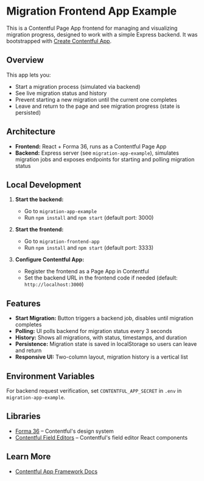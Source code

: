 # Migration Frontend App Example

This is a Contentful Page App frontend for managing and visualizing migration progress, designed to work with a simple Express backend. It was bootstrapped with [Create Contentful App](https://github.com/contentful/create-contentful-app).

## Overview

This app lets you:

- Start a migration process (simulated via backend)
- See live migration status and history
- Prevent starting a new migration until the current one completes
- Leave and return to the page and see migration progress (state is persisted)

## Architecture

- **Frontend:** React + Forma 36, runs as a Contentful Page App
- **Backend:** Express server (see `migration-app-example`), simulates migration jobs and exposes endpoints for starting and polling migration status

## Local Development

1. **Start the backend:**

   - Go to `migration-app-example`
   - Run `npm install` and `npm start` (default port: 3000)

2. **Start the frontend:**

   - Go to `migration-frontend-app`
   - Run `npm install` and `npm start` (default port: 3333)

3. **Configure Contentful App:**
   - Register the frontend as a Page App in Contentful
   - Set the backend URL in the frontend code if needed (default: `http://localhost:3000`)

## Features

- **Start Migration:** Button triggers a backend job, disables until migration completes
- **Polling:** UI polls backend for migration status every 3 seconds
- **History:** Shows all migrations, with status, timestamps, and duration
- **Persistence:** Migration state is saved in localStorage so users can leave and return
- **Responsive UI:** Two-column layout, migration history is a vertical list

## Environment Variables

For backend request verification, set `CONTENTFUL_APP_SECRET` in `.env` in `migration-app-example`.

## Libraries

- [Forma 36](https://f36.contentful.com/) – Contentful's design system
- [Contentful Field Editors](https://www.contentful.com/developers/docs/extensibility/field-editors/) – Contentful's field editor React components

## Learn More

- [Contentful App Framework Docs](https://www.contentful.com/developers/docs/extensibility/app-framework/create-contentful-app/)
